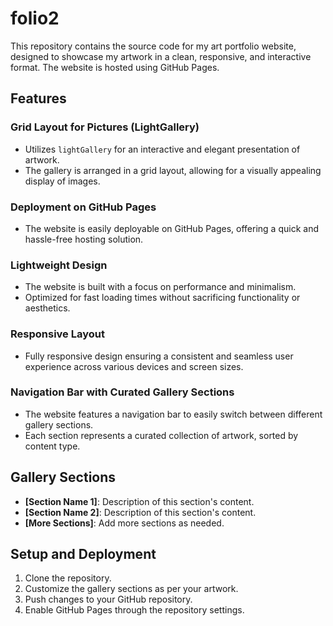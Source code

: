 # folio2

This repository contains the source code for my art portfolio website, designed to showcase my artwork in a clean, responsive, and interactive format. The website is hosted using GitHub Pages.

## Features

### Grid Layout for Pictures (LightGallery)
- Utilizes `lightGallery` for an interactive and elegant presentation of artwork.
- The gallery is arranged in a grid layout, allowing for a visually appealing display of images.

### Deployment on GitHub Pages
- The website is easily deployable on GitHub Pages, offering a quick and hassle-free hosting solution.

### Lightweight Design
- The website is built with a focus on performance and minimalism.
- Optimized for fast loading times without sacrificing functionality or aesthetics.

### Responsive Layout
- Fully responsive design ensuring a consistent and seamless user experience across various devices and screen sizes.

### Navigation Bar with Curated Gallery Sections
- The website features a navigation bar to easily switch between different gallery sections.
- Each section represents a curated collection of artwork, sorted by content type.

## Gallery Sections
- **[Section Name 1]**: Description of this section's content.
- **[Section Name 2]**: Description of this section's content.
- **[More Sections]**: Add more sections as needed.

## Setup and Deployment
1. Clone the repository.
2. Customize the gallery sections as per your artwork.
3. Push changes to your GitHub repository.
4. Enable GitHub Pages through the repository settings.
